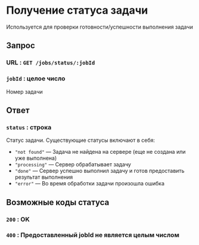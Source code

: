 # Получение статуса задачи

Используется для проверки готовности/успешности выполнения задачи

## Запрос

### URL : `GET /jobs/status/:jobId`

### `jobId` : целое число 

Номер задачи

## Ответ

### `status` : строка

Статус задачи. Существующие статусы включают в себя:

- `"not found"` — Задача не найдена на сервере (еще не создана или уже выполнена)
- `"processing"` — Сервер обрабатывает задачу
- `"done"` — Сервер успешно выполнил задачу и готов предоставить результат выполнения
- `"error"` — Во время обработки задачи произошла ошибка

## Возможные коды статуса

### `200` : OK

### `400` : Предоставленный jobId не является целым числом